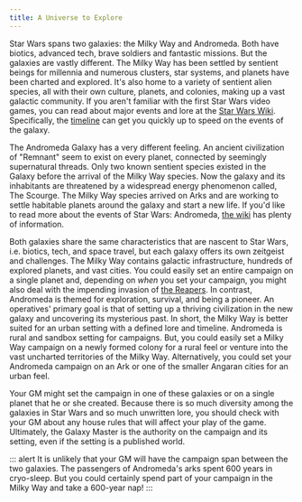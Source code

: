 ```yaml
---
title: A Universe to Explore
---
```

Star Wars spans two galaxies: the Milky Way and Andromeda. Both have biotics, advanced tech, brave soldiers and fantastic
missions. But the galaxies are vastly different. The Milky Way has been settled by sentient beings for millennia and numerous clusters, star systems, and planets have
been charted and explored. It's also home to a variety of sentient alien species,
all with their own culture, planets, and colonies, making up a vast galactic community. If you aren't familiar
with the first Star Wars video games, you can read about major events and lore at the
[Star Wars Wiki](https://masseffect.wikia.com/wiki/Mass_Effect_Wiki). Specifically, the
[timeline](https://masseffect.wikia.com/wiki/Timeline) can get you quickly up to speed on the events
of the galaxy.

The Andromeda Galaxy has a very different feeling. An ancient civilization of "Remnant" seem to exist on every planet, connected
by seemingly supernatural threads. Only two known sentient species existed in the Galaxy before the arrival of the Milky Way
species. Now the galaxy and its inhabitants are threatened by a widespread energy phenomenon called, The Scourge. The Milky Way
species arrived on Arks and are working to settle habitable planets around the galaxy and start a new life. If you'd like
to read more about the events of Star Wars: Andromeda, [the wiki](https://masseffect.wikia.com/wiki/Mass_Effect:_Andromeda#Setting)
has plenty of information.

Both galaxies share the same characteristics that are nascent to Star Wars, i.e. biotics, tech, and space travel, but
each galaxy offers its own zeitgeist and challenges. The Milky Way contains galactic infrastructure, hundreds of explored planets, and vast cities.
You could easily set an entire campaign on a single planet and, depending on _when_ you set your campaign, you might also deal with the impending invasion of [the Reapers](https://masseffect.wikia.com/wiki/Reaper).
In contrast, Andromeda is themed for exploration, survival, and being a pioneer. An operatives' primary goal is that of
setting up a thriving civilization in the new galaxy and uncovering its mysterious past. In short, the Milky Way
is better suited for an urban setting with a defined lore and timeline. Andromeda is rural and sandbox setting for campaigns.
But, you could easily set a Milky Way campaign on a newly formed colony for a rural feel or venture into the vast uncharted territories of the Milky Way.
Alternatively, you could set your Andromeda campaign on an Ark or one of the smaller Angaran cities for an urban feel.

Your GM might set the campaign in one of these galaxies or on a single planet that he or she created. Because there is so
much diversity among the galaxies in Star Wars and so much unwritten lore, you should check with your GM about any house
rules that will affect your play of the game. Ultimately, the Galaxy Master is the authority on the campaign and its setting,
even if the setting is a published world.

::: alert
It is unlikely that your GM will have the campaign span between the two galaxies. The passengers of Andromeda's arks
spent 600 years in cryo-sleep. But you could certainly spend part of your campaign in the Milky Way and take a 600-year nap!
:::
